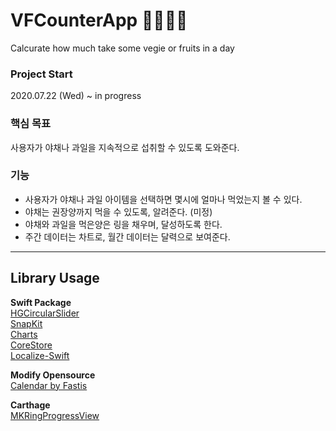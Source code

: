 # VFCounterApp 🥦🥬🍓🍉
Calcurate how much take some vegie or fruits in a day

### Project Start
2020.07.22 (Wed) ~ in progress

### 핵심 목표
사용자가 야채나 과일을 지속적으로 섭취할 수 있도록 도와준다.

### 기능
- 사용자가 야채나 과일 아이템을 선택하면 몇시에 얼마나 먹었는지 볼 수 있다.
- 야채는 권장양까지 먹을 수 있도록, 알려준다. (미정)
- 야채와 과일을 먹은양은 링을 채우며, 달성하도록 한다.
- 주간 데이터는 차트로, 월간 데이터는 달력으로 보여준다.
---
## Library Usage
**Swift Package**\
[HGCircularSlider](https://github.com/HamzaGhazouani/HGCircularSlider)\
[SnapKit](http://snapkit.io/)\
[Charts](https://github.com/danielgindi/Charts)\
[CoreStore](https://github.com/JohnEstropia/CoreStore)\
[Localize-Swift](https://github.com/marmelroy/Localize-Swift)

**Modify Opensource**\
[Calendar by Fastis](https://github.com/retailcrm/Fastis)

**Carthage**\
[MKRingProgressView](https://github.com/maxkonovalov/MKRingProgressView)
